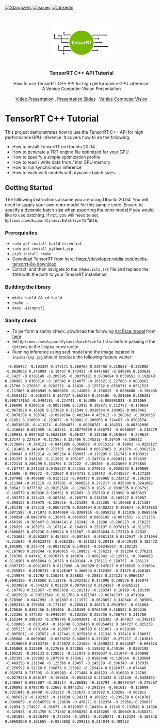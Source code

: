 [![Stargazers][stars-shield]][stars-url]
[![Issues][issues-shield]][issues-url]
[![LinkedIn][linkedin-shield]][linkedin-url]



<!-- PROJECT LOGO -->
<br />
<p align="center">
  <a href="https://github.com/cyrusbehr/tensorrt-cpp-api">
    <img width="40%" src="images/logo.png" alt="logo">
  </a>

  <h3 align="center">TensorRT C++ API Tutorial</h3>

  <p align="center">
    How to use TensorRT C++ API for high performance GPU inference.
    <br />
    A Venice Computer Vision Presentation
    <br />
    <br />
    <a href="https://www.youtube.com/watch?v=kPJ9uDduxOs">Video Presentation</a>
    .
    <a href="https://docs.google.com/presentation/d/1vOw4fCzCbD-jJZCE3cjsOUq83UGlLA4g/edit?usp=share_link&ouid=110822293658782092853&rtpof=true&sd=true">Presentation Slides</a>
    <!-- <a href="https://social.trueface.ai/34gcD2q">Blog Post</a> -->
    ·
    <a href="https://venicecomputervision.com/">Venice Computer Vision</a>
  </p>
</p>

# TensorRT C++ Tutorial
This project demonstrates how to use the TensorRT C++ API for high performance GPU inference. It covers how to do the following:
- How to install TensorRT on Ubuntu 20.04
- How to generate a TRT engine file optimized for your GPU
- How to specify a simple optimization profile
- How to read / write data from / into GPU memory
- How to run synchronous inference
- How to work with models with dynamic batch sizes

## Getting Started
The following instructions assume you are using Ubuntu 20.04.
You will need to supply your own onnx model for this sample code. Ensure to specify a dynamic batch size when exporting the onnx model if you would like to use batching. If not, you will need to set `Options.doesSupportDynamicBatchSize` to false.

### Prerequisites
- `sudo apt install build-essential`
- `sudo apt install python3-pip`
- `pip3 install cmake`
- Download TensorRT from here: https://developer.nvidia.com/nvidia-tensorrt-8x-download
- Extract, and then navigate to the `CMakeLists.txt` file and replace the `TODO` with the path to your TensorRT installation

### Building the library
- `mkdir build && cd build`
- `cmake ..`
- `make -j$(nproc)`

### Sanity check
- To perform a sanity check, download the following [ArcFace model](https://github.com/onnx/models/tree/main/vision/body_analysis/arcface) from [here](https://github.com/onnx/models/blob/main/vision/body_analysis/arcface/model/arcfaceresnet100-8.onnx)
- Set `Options.doesSupportDynamicBatchSize` to `false` before passing it the `Options` to the `Engine` constructor.
- Running inference using said model and the image located in `inputs/img.jpg` should produce the following feature vector:
```text
 -0.056427 -0.103394 0.175171 0.160767 0.229492 0.218628 -0.302002 -0.0628662 0.246094 -0.18457 0.143433 -0.0447693 -0.549805 0.103638 -0.1427 -0.0728149 -0.209595 -0.00379181 0.0736084 0.0539551 0.193848 0.208862 0.0360718 -0.105042 0.114075 -0.161621 0.127808 0.0889282 0.25708 0.276367 -0.0202332 -0.11438 -0.155762 0.0566711 0.0561523 -0.117065 0.0668945 0.0686035 -0.143066 -0.186523 -0.0896606 -0.195435 -0.0584412 -0.0301971 0.107727 0.662109 0.440186 -0.281006 0.100281 0.000717163 -0.0494385 -0.234741 -0.163086 -0.000991821 -0.221069 0.196899 0.0396118 -0.00531006 0.12915 0.192871 0.112793 -0.170654 -0.0673828 0.16626 0.173828 0.237549 0.0310364 0.100952 0.0923462 -0.0878296 0.385742 -0.0996704 0.402344 0.453613 -0.208862 -0.0928955 0.01651 0.210693 -0.223877 -0.320801 0.206665 0.314453 -0.0788574 -0.00538635 -0.413574 -0.0994873 -0.00650787 -0.164551 -0.00382996 -0.416016 0.032959 -0.164551 -0.00775909 0.060791 -0.0610657 -0.248779 0.269043 0.0044632 0.0623169 -0.06427 -0.322266 0.284668 -0.229614 0.13147 0.227539 -0.127563 0.323486 0.345215 -0.20459 -0.106812 0.0120697 -0.349121 -0.0441895 0.366699 -0.0715332 -0.18042 -0.0255127 -0.191406 0.148438 0.272705 -0.0386047 0.00587463 0.101379 -0.0361328 0.100647 0.0372314 -0.385254 0.139893 -0.119995 0.161743 0.0103912 0.101257 0.316162 -0.212891 0.196167 -0.243774 0.0820312 0.254639 0.372314 0.206299 0.384766 0.152222 -0.189209 -0.0224609 0.276855 -0.187744 0.241333 0.0455627 0.341553 0.279053 -0.0925293 0.109009 0.15686 -0.486572 -0.422607 0.0974731 0.118713 -0.0445557 -0.137329 0.197998 -0.409668 -0.0125122 -0.043457 0.268066 0.232422 -0.236328 0.211304 -0.297119 -0.337891 -0.0608521 0.272217 -0.030899 0.0241089 0.30542 0.0377502 -0.00152588 -0.129883 0.1875 -0.0330505 0.086792 -0.168579 0.308838 0.120361 0.167603 -0.258789 0.113098 0.0838623 -0.393799 0.133423 -0.307861 -0.269775 0.238159 -0.165527 0.30957 -0.090332 0.448975 -0.228516 -0.321289 -0.335205 -0.159668 0.171387 0.381348 -0.173218 -0.00642776 0.0354004 0.0402222 0.190674 -0.0734863 0.0871582 -0.271973 0.0346069 -0.0269165 -0.0958252 0.121826 0.0669556 0.349854 -0.0487976 0.136475 0.0459595 0.0808105 -0.0075531 -0.171753 0.456299 -0.303467 0.00244141 0.162842 -0.11908 -0.280273 -0.178223 0.226929 -0.103271 -0.167114 -0.164917 0.252197 0.0378113 -0.311279 0.0686035 0.479736 0.109924 0.231567 -0.00250244 0.172729 0.27832 -0.153687 -0.0302887 0.454834 -0.097168 -0.0881348 0.0332947 -0.371094 -0.212646 -0.00823975 -0.0382385 -0.121521 0.28418 -0.0439148 0.183472 0.191895 -0.235474 -0.00370216 0.140381 -0.00245667 -0.192139 -0.167969 0.250244 -0.0140915 -0.108032 -0.376221 -0.191284 0.376221 0.376709 0.647461 0.0670776 0.145874 -0.0662842 -0.129761 -0.0640869 0.0118561 0.0665894 0.10376 0.0493164 -0.276611 0.150757 -0.266113 0.0397339 -0.00216675 0.0217896 -0.280029 0.147827 0.0738525 0.219604 -0.255859 -0.0190735 -0.0428467 0.366943 0.102356 -0.21875 0.028183 -0.249878 -0.11792 0.150391 0.228882 -0.28833 0.224121 0.0966187 0.0693359 -0.218506 0.112976 -0.0422363 0.173096 0.340576 0.101074 -0.0239868 -0.344238 0.051239 0.00758362 0.0124283 -0.00265121 -0.107788 0.328857 -0.0585938 -0.101318 -0.203247 0.10199 -0.181396 -0.0925903 -0.00713348 -0.311768 0.0161743 -0.00341797 -0.471924 0.378906 -0.0447998 -0.101807 0.111572 -0.0628052 0.318848 -0.305664 0.0892334 0.170654 -0.171387 -0.205811 0.46875 0.0949707 -0.081604 0.176636 0.0392456 0.191406 -0.318359 0.0762939 0.160522 0.302246 0.322266 0.147583 -0.0943604 -0.102356 0.223755 0.466797 0.311768 0.152344 0.290283 -0.0789795 0.00592041 -0.185303 -0.164917 -0.345215 -0.538086 -0.0131454 -0.166748 0.326416 0.00854492 0.344727 0.025238 -0.355225 -0.0701904 -0.182007 -0.240723 0.151001 -0.0919189 -0.0955811 -0.297852 -0.127441 0.0255432 0.101318 0.326416 0.108032 0.205688 -0.0690308 -0.0333252 0.348633 0.235352 -0.272217 -0.163818 -0.0198669 0.0183716 -0.245972 0.121033 -0.0698242 0.0653687 -0.694824 0.195068 0.213989 -0.127686 0.242065 -0.159302 0.440186 -0.0303192 0.105225 -0.286133 0.128052 -0.521973 0.0350037 0.231079 -0.295898 0.202393 -0.129883 0.287598 0.370361 -0.0568848 -0.120544 -0.193604 -0.489258 0.211548 -0.125366 0.18457 -0.245239 -0.506348 -0.137939 -0.256592 0.21228 0.106873 0.123962 -0.159424 0.0182037 -0.074646 0.032074 0.737305 -0.0169983 -0.271484 0.401123 -0.016983 0.26709 -0.0279236 0.058197 -0.156616 -0.0923462 0.273438 0.112549 -0.0428162 0.248657 0.0932007 -0.301514 -0.306885 -0.138794 -0.00793457 -0.276367 0.100891 0.0789795 0.32666 0.0445251 -0.291504 -0.061615 -0.126099 0.0321045 0.10498 -0.231323 -0.513672 0.103882 0.139282 -0.562012 -0.0856323 -0.192383 -0.116638 0.24231 0.169922 -0.239258 0.0418701 0.0380859 -0.00545502 0.228638 -0.478271 0.162354 -0.299561 0.238037 0.12854 0.174927 -0.06073 -0.0212097 0.184204 0.11145 0.133545 0.14856 -0.325928 -0.374756 0.171387 0.0958252 0.0189209 -0.300049 0.0458374 -0.581055 -0.0536499 -0.222534 -0.12915 -0.0228271 -0.132324 -0.162842 0.00682068 0.101685 -0.0853882 0.299316 0.214844 0.409912
```

<!-- MARKDOWN LINKS & IMAGES -->
<!-- https://www.markdownguide.org/basic-syntax/#reference-style-links -->
[stars-shield]: https://img.shields.io/github/stars/cyrusbehr/tensorrt-cpp-api.svg?style=flat-square
[stars-url]: https://github.com/cyrusbehr/tensorrt-cpp-api/stargazers
[issues-shield]: https://img.shields.io/github/issues/cyrusbehr/tensorrt-cpp-api.svg?style=flat-square
[issues-url]: https://github.com/cyrusbehr/tensorrt-cpp-api/issues
[linkedin-shield]: https://img.shields.io/badge/-LinkedIn-black.svg?style=flat-square&logo=linkedin&colorB=555
[linkedin-url]: https://linkedin.com/in/cyrus-behroozi/
